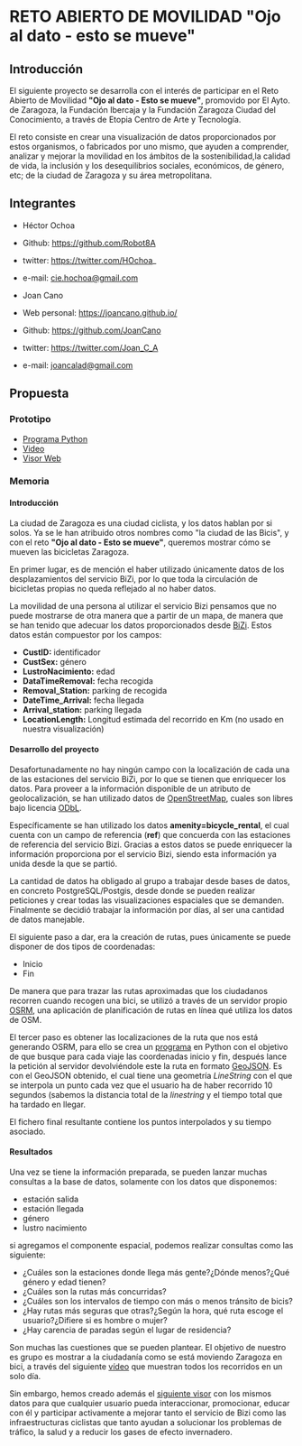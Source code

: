 # RETO ABIERTO DE MOVILIDAD **"Ojo al dato - esto se mueve"**



## Introducción

El siguiente proyecto se desarrolla con el interés de participar en el Reto Abierto de Movilidad **"Ojo al dato - Esto se mueve"**, promovido por El Ayto. de Zaragoza, la Fundación Ibercaja y la Fundación Zaragoza Ciudad del Conocimiento, a través de Etopia Centro de Arte y Tecnología.

El reto consiste en crear una visualización de datos proporcionados por estos organismos, o fabricados por uno mismo, que ayuden a comprender, analizar y mejorar la movilidad en los ámbitos de la sostenibilidad,la calidad de vida, la inclusión y los desequilibrios sociales, económicos, de género, etc; de la ciudad de Zaragoza y su área metropolitana.

## Integrantes

+ Héctor Ochoa
 + Github: https://github.com/Robot8A
 + twitter: https://twitter.com/HOchoa_
 + e-mail: cie.hochoa@gmail.com

+ Joan Cano
 + Web personal: https://joancano.github.io/
 + Github: https://github.com/JoanCano  
 + twitter: https://twitter.com/Joan_C_A   
 + e-mail: joancalad@gmail.com


## Propuesta

### Prototipo

+ [Programa Python](/prototipo/georreferenciarMuestra.py)
+ [Video](/prototipo/video.mp4)
+ [Visor Web](/prototipo/kepler.html)


### Memoria

#### Introducción
La ciudad de Zaragoza es una ciudad ciclista, y los datos hablan por si solos. Ya se le han atribuido otros nombres como "la ciudad de las Bicis", y con el reto **"Ojo al dato - Esto se mueve"**,
queremos mostrar cómo se mueven las bicicletas Zaragoza.

En primer lugar, es de mención el haber utilizado únicamente datos de los desplazamientos del servicio BiZi, por lo que toda la circulación de bicicletas propias no queda reflejado al no haber datos.

La movilidad de una persona al utilizar el servicio Bizi pensamos que no puede mostrarse de otra manera que a partir de un mapa, de manera que se han tenido que adecuar los datos proporcionados desde [BiZi](http://193.146.116.108/Bizi/). Estos datos están compuestor por los campos:
+ **CustID:** identificador
+ **CustSex:** género
+ **LustroNacimiento:** edad
+ **DataTimeRemoval:** fecha recogida 	
+ **Removal_Station:** parking de recogida
+ **DateTime_Arrival:** fecha llegada
+ **Arrival_station:** parking llegada
+ **LocationLength:** Longitud estimada del recorrido en Km (no usado en nuestra visualización)

#### Desarrollo del proyecto

Desafortunadamente no hay ningún campo con la localización de cada una de las estaciones del servicio BiZi, por lo que se tienen que enriquecer los datos.
Para proveer a la información disponible de un atributo de geolocalización, se han utilizado datos de [OpenStreetMap](https://www.openstreetmap.org/), cuales son libres bajo licencia [ODbL](https://opendatacommons.org/licenses/odbl/index.html).

Específicamente se han utilizado los datos  **amenity=bicycle_rental**, el cual cuenta con un campo de referencia (**ref**) que concuerda con las estaciones de referencia del servicio Bizi.
Gracias a estos datos se puede enriquecer la información proporciona por el servicio Bizi, siendo esta información ya unida desde la que se partió.

La cantidad de datos ha obligado al grupo a trabajar desde bases de datos, en concreto PostgreSQL/Postgis, desde donde se pueden realizar peticiones y crear todas las visualizaciones espaciales que se demanden. Finalmente se decidió trabajar la información por días, al ser una cantidad de datos manejable.

El siguiente paso a dar, era la creación de rutas, pues únicamente se puede disponer de dos tipos de coordenadas:
+ Inicio
+ Fin

De manera que para trazar las rutas aproximadas que los ciudadanos recorren cuando recogen una bici, se utilizó a través de un servidor propio [OSRM](http://project-osrm.org/), una aplicación de planificación de rutas en línea qué utiliza los datos de OSM.

El tercer paso es obtener las localizaciones de la ruta que nos está generando OSRM, para ello se crea un [programa](/prototipo/georreferenciarMuestra.py) en Python con el objetivo de que busque para cada viaje las coordenadas inicio y fin, después lance la petición al servidor devolviéndole este la ruta en formato [GeoJSON](https://es.wikipedia.org/wiki/GeoJSON). Es con el GeoJSON obtenido, el cual tiene una geometría *LineString* con el que se interpola un punto cada vez que el usuario ha de haber recorrido 10 segundos (sabemos la distancia total de la *linestring* y el tiempo total que ha tardado en llegar.

El fichero final resultante contiene los puntos interpolados y su tiempo asociado.

#### Resultados

Una vez se tiene la información preparada, se pueden lanzar muchas consultas a la base de datos, solamente con los datos que disponemos:
+ estación salida
+ estación llegada
+ género
+ lustro nacimiento

si agregamos el componente espacial, podemos realizar consultas como las siguiente:
+ ¿Cuáles son la estaciones donde llega más gente?¿Dónde menos?¿Qué género y edad tienen?
+ ¿Cuáles son la rutas más concurridas?
+ ¿Cuáles son los intervalos de tiempo con más o menos tránsito de bicis?
+ ¿Hay rutas más seguras que otras?¿Según la hora, qué ruta escoge el usuario?¿Difiere si es hombre o mujer?
+ ¿Hay carencia de paradas según el lugar de residencia?

Son muchas las cuestiones que se pueden plantear. El objetivo de nuestro es grupo es mostrar a la ciudadanía como se está moviendo Zaragoza en bici, a través del siguiente [vídeo](/prototipo/video.mp4) que muestran todos los recorridos en un solo día.

Sin embargo, hemos creado además el [siguiente visor](/prototipo/kepler.html) con los mismos datos para que cualquier usuario pueda interaccionar, promocionar, educar con él y participar activamente a mejorar tanto el servicio de Bizi como las infraestructuras ciclistas que tanto ayudan a solucionar los problemas de tráfico, la salud y a reducir los gases de efecto invernadero.
